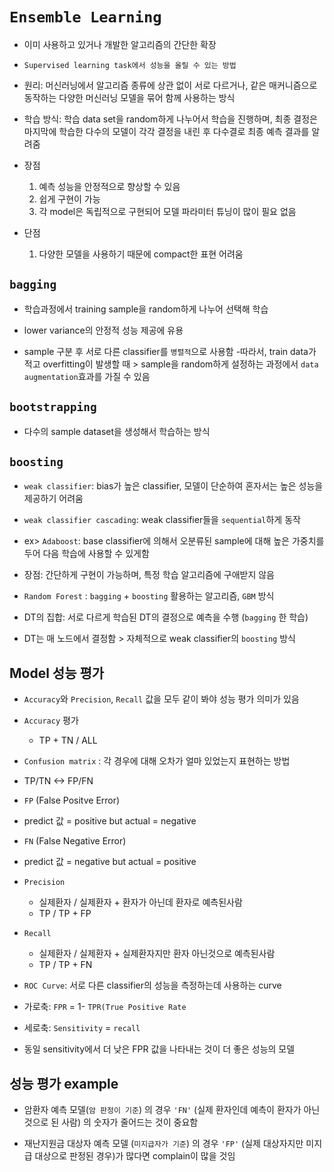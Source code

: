 # `Ensemble Learning`
- 이미 사용하고 있거나 개발한 알고리즘의 간단한 확장

- `Supervised learning task에서 성능을 올릴 수 있는 방법`

- 원리: 머신러닝에서 알고리즘 종류에 상관 없이 서로 다르거나, 같은 매커니즘으로 동작하는 다양한 머신러닝 모델을 묶어 함께 사용하는 방식

- 학습 방식: 학습 data set을 random하게 나누어서 학습을 진행하며, 최종 결정은 마지막에 학습한 다수의 모델이 각각 결정을 내린 후 다수결로 최종 예측 결과를 알려줌

- 장점
  1. 예측 성능을 안정적으로 향상할 수 있음
  2. 쉽게 구현이 가능
  3. 각 model은 독립적으로 구현되어 모델 파라미터 튜닝이 많이 필요 없음
- 단점
  1. 다양한 모델을 사용하기 때문에 compact한 표현 어려움



## `bagging`
- 학습과정에서 training sample을 random하게 나누어 선택해 학습 

- lower variance의 안정적 성능 제공에 유용 
- sample 구분 후 서로 다른 classifier를 `병렬적`으로 사용함
-따라서, train data가 적고 overfitting이 발생할 때 > sample을 random하게 설정하는 과정에서 `data augmentation`효과를 가질 수 있음

## `bootstrapping`
- 다수의 sample dataset을 생성해서 학습하는 방식

## `boosting`
  
- `weak classifier`: bias가 높은 classifier, 모델이 단순하여 혼자서는 높은 성능을 제공하기 어려움
  
- `weak classifier cascading`: weak classifier들을 `sequential`하게 동작

- ex> `Adaboost`: base classifier에 의해서 오분류된 sample에 대해 높은 가중치를 두어 다음 학습에 사용할 수 있게함
- 장점: 간단하게 구현이 가능하며, 특정 학습 알고리즘에 구애받지 않음

- `Random Forest` : `bagging` + `boosting` 활용하는 알고리즘, `GBM` 방식

- DT의 집합: 서로 다르게 학습된 DT의 결정으로 예측을 수행 (`bagging` 한 학습)

- DT는 매 노드에서 결정함 > 자체적으로 weak classifier의 `boosting` 방식 

## Model 성능 평가

- `Accuracy`와 `Precision`, `Recall` 값을 모두 같이 봐야 성능 평가 의미가 있음

- `Accuracy` 평가 
  - TP + TN / ALL
  
- `Confusion matrix` : 각 경우에 대해 오차가 얼마 있었는지 표현하는 방법
- TP/TN <-> FP/FN

- `FP` (False Positve Error)
-  predict 값 = positive but actual = negative

- `FN` (False Negative Error)
- predict 값 = negative but actual = positive

- `Precision`
  - 실제환자 / 실제환자 + 환자가 아닌데 환자로 예측된사람
  - TP / TP + FP

- `Recall`
  - 실제환자 / 실제환자 + 실제환자지만 환자 아닌것으로 예측된사람
  - TP / TP + FN

- `ROC Curve`: 서로 다른 classifier의 성능을 측정하는데 사용하는 curve

- 가로축: `FPR` = 1- `TPR(True Positive Rate`

- 세로축:  `Sensitivity` = `recall`

- 동일 sensitivity에서 더 낮은 FPR 값을 나타내는 것이 더 좋은 성능의 모델

## 성능 평가 example

- 암환자 예측 모델(`암 판정이 기준`) 의 경우 `'FN'` (실제 환자인데 예측이 환자가 아닌 것으로 된 사람) 의 숫자가 줄어드는 것이 중요함 

- 재난지원금 대상자 예측 모델 (`미지급자가 기준`) 의 경우 `'FP'` (실제 대상자지만 미지급 대상으로 판정된 경우)가 많다면 complain이 많을 것임